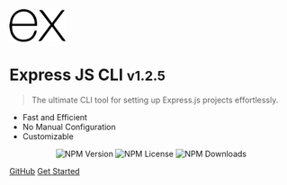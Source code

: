 <img src="_media/express-js-icon.svg" alt="logo" width="100">

# Express JS CLI <small>v1.2.5</small>

> The ultimate CLI tool for setting up Express.js projects effortlessly.

- Fast and Efficient
- No Manual Configuration
- Customizable

<div align="center">
    <img alt="NPM Version" src="https://img.shields.io/npm/v/express-api-cli-tool?style=for-the-badge&link=https%3A%2F%2Fwww.npmjs.com%2Fpackage%2Fexpress-api-cli-tool%3FactiveTab%3Dversions">
    <img alt="NPM License" src="https://img.shields.io/npm/l/express-api-cli-tool?style=for-the-badge" />
    <img alt="NPM Downloads" src="https://img.shields.io/npm/dy/express-api-cli-tool?style=for-the-badge&link=https%3A%2F%2Fwww.npmjs.com%2Fpackage%2Fexpress-api-cli-tool">
</div>

[GitHub](https://github.com/xRiot45/express-cli)
[Get Started](getting-started/introduction.md)
